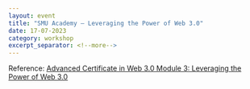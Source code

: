 ```yaml
---
layout: event
title: "SMU Academy — Leveraging the Power of Web 3.0"
date: 17-07-2023
category: workshop
excerpt_separator: <!--more-->
---
```




<!--more-->

Reference: [Advanced Certificate in Web 3.0 Module 3: Leveraging the Power of Web 3.0](https://academy.smu.edu.sg/advanced-certificate-web-30-module-3-leveraging-power-web-30-8461)
